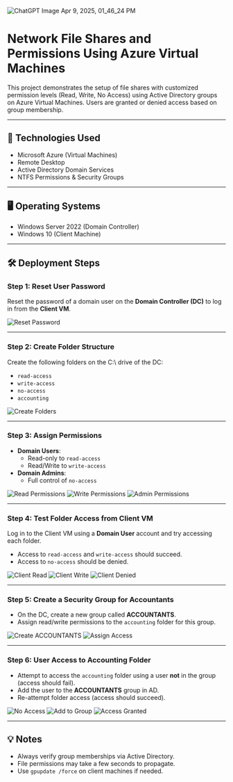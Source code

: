 ![ChatGPT Image Apr 9, 2025, 01_46_24 PM](https://github.com/user-attachments/assets/be40b45d-975c-49fa-ac6e-043916f58c0a)


# Network File Shares and Permissions Using Azure Virtual Machines

This project demonstrates the setup of file shares with customized permission levels (Read, Write, No Access) using Active Directory groups on Azure Virtual Machines. Users are granted or denied access based on group membership.

---

## 🧰 Technologies Used

- Microsoft Azure (Virtual Machines)
- Remote Desktop
- Active Directory Domain Services
- NTFS Permissions & Security Groups

---

## 🖥️ Operating Systems

- Windows Server 2022 (Domain Controller)
- Windows 10 (Client Machine)

---


## 🛠️ Deployment Steps

### Step 1: Reset User Password

Reset the password of a domain user on the **Domain Controller (DC)** to log in from the **Client VM**.

![Reset Password](images/reset-user-password.png)

---

### Step 2: Create Folder Structure

Create the following folders on the C:\ drive of the DC:
- `read-access`
- `write-access`
- `no-access`
- `accounting`

![Create Folders](images/create-access-folders.png)

---

### Step 3: Assign Permissions

- **Domain Users**:
  - Read-only to `read-access`
  - Read/Write to `write-access`
- **Domain Admins**:
  - Full control of `no-access`

![Read Permissions](images/read-permissions.png)
![Write Permissions](images/write-permissions.png)
![Admin Permissions](images/admin-permissions.png)

---

### Step 4: Test Folder Access from Client VM

Log in to the Client VM using a **Domain User** account and try accessing each folder.
- Access to `read-access` and `write-access` should succeed.
- Access to `no-access` should be denied.

![Client Read](images/client-access-read.png)
![Client Write](images/client-access-write.png)
![Client Denied](images/client-denied-access.png)

---

### Step 5: Create a Security Group for Accountants

- On the DC, create a new group called **ACCOUNTANTS**.
- Assign read/write permissions to the `accounting` folder for this group.

![Create ACCOUNTANTS](images/create-accountants-group.png)
![Assign Access](images/assign-accountants-access.png)

---

### Step 6: User Access to Accounting Folder

- Attempt to access the `accounting` folder using a user **not** in the group (access should fail).
- Add the user to the **ACCOUNTANTS** group in AD.
- Re-attempt folder access (access should succeed).

![No Access](images/no-access-user.png)
![Add to Group](images/add-user-to-accountants.png)
![Access Granted](images/user-gains-access.png)

---

## 💡 Notes

- Always verify group memberships via Active Directory.
- File permissions may take a few seconds to propagate.
- Use `gpupdate /force` on client machines if needed.
